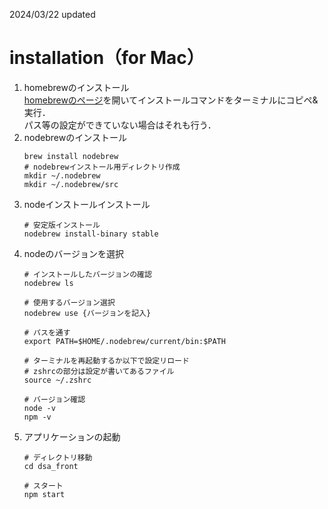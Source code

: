 2024/03/22 updated
# installation（for Mac）
1. homebrewのインストール  
   [homebrewのページ](https://brew.sh/ja/)を開いてインストールコマンドをターミナルにコピペ&実行．  
   パス等の設定ができていない場合はそれも行う．
2. nodebrewのインストール
   ```
   brew install nodebrew  
   # nodebrewインストール用ディレクトリ作成
   mkdir ~/.nodebrew
   mkdir ~/.nodebrew/src
   ```
3. nodeインストールインストール
   ```
   # 安定版インストール
   nodebrew install-binary stable
   ```
4. nodeのバージョンを選択
   ```
   # インストールしたバージョンの確認
   nodebrew ls

   # 使用するバージョン選択
   nodebrew use {バージョンを記入}

   # パスを通す
   export PATH=$HOME/.nodebrew/current/bin:$PATH

   # ターミナルを再起動するか以下で設定リロード
   # zshrcの部分は設定が書いてあるファイル
   source ~/.zshrc

   # バージョン確認
   node -v
   npm -v
   ```
5. アプリケーションの起動
   ```
   # ディレクトリ移動
   cd dsa_front

   # スタート
   npm start
   ```
